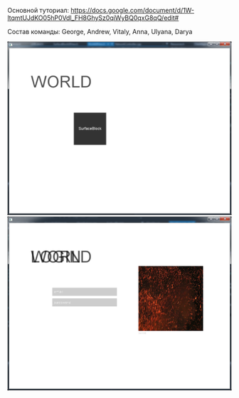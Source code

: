 ﻿Основной туториал:
https://docs.google.com/document/d/1W-ltqmtUJdKO05hP0Vdl_FH8GhySz0qiWyBQ0qxG8qQ/edit#

Состав команды: George, Andrew, Vitaly, Anna, Ulyana, Darya

![alt tag](https://raw.githubusercontent.com/103game/103game/master/examples/screenshots/scr2.png)
![alt tag](https://raw.githubusercontent.com/103game/103game/master/examples/screenshots/scr1.png)
